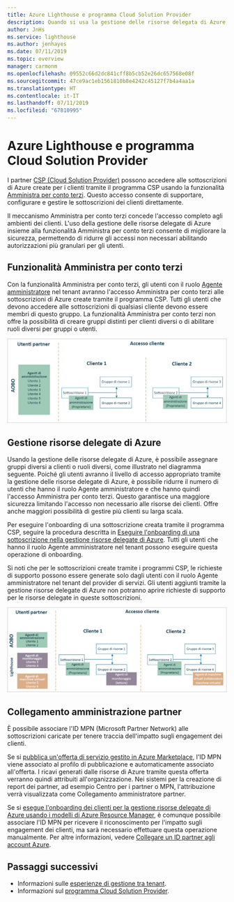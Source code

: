 ```yaml
---
title: Azure Lighthouse e programma Cloud Solution Provider
description: Quando si usa la gestione delle risorse delegata di Azure, è importante considerare sicurezza e controllo di accesso.
author: JnHs
ms.service: lighthouse
ms.author: jenhayes
ms.date: 07/11/2019
ms.topic: overview
manager: carmonm
ms.openlocfilehash: 09552c66d2dc841cff8b5cb52e26dc657568e08f
ms.sourcegitcommit: 47ce9ac1eb1561810b8e4242c45127f7b4a4aa1a
ms.translationtype: HT
ms.contentlocale: it-IT
ms.lasthandoff: 07/11/2019
ms.locfileid: "67810995"
---
```

# <a name="azure-lighthouse-and-the-cloud-solution-provider-program"></a>Azure Lighthouse e programma Cloud Solution Provider

I partner [CSP (Cloud Solution Provider)](https://docs.microsoft.com/partner-center/csp-overview) possono accedere alle sottoscrizioni di Azure create per i clienti tramite il programma CSP usando la funzionalità [Amministra per conto terzi](https://channel9.msdn.com/Series/cspdev/Module-11-Admin-On-Behalf-Of-AOBO). Questo accesso consente di supportare, configurare e gestire le sottoscrizioni dei clienti direttamente.

Il meccanismo Amministra per conto terzi concede l'accesso completo agli ambienti dei clienti. L'uso della gestione delle risorse delegate di Azure insieme alla funzionalità Amministra per conto terzi consente di migliorare la sicurezza, permettendo di ridurre gli accessi non necessari abilitando autorizzazioni più granulari per gli utenti. 

## <a name="administer-on-behalf-of-aobo"></a>Funzionalità Amministra per conto terzi

Con la funzionalità Amministra per conto terzi, gli utenti con il ruolo [Agente amministratore](https://docs.microsoft.com/partner-center/permissions-overview#manage-commercial-transactions-in-partner-center-azure-ad-and-csp-roles) nel tenant avranno l'accesso Amministra per conto terzi alle sottoscrizioni di Azure create tramite il programma CSP. Tutti gli utenti che devono accedere alle sottoscrizioni di qualsiasi cliente devono essere membri di questo gruppo. La funzionalità Amministra per conto terzi non offre la possibilità di creare gruppi distinti per clienti diversi o di abilitare ruoli diversi per gruppi o utenti.

![Gestione dei tenant tramite la funzionalità Amministra per conto terzi](../media/csp-1.jpg)

## <a name="azure-delegated-resource-management"></a>Gestione risorse delegate di Azure

Usando la gestione delle risorse delegate di Azure, è possibile assegnare gruppi diversi a clienti o ruoli diversi, come illustrato nel diagramma seguente. Poiché gli utenti avranno il livello di accesso appropriato tramite la gestione delle risorse delegate di Azure, è possibile ridurre il numero di utenti che hanno il ruolo Agente amministratore e che hanno quindi l'accesso Amministra per conto terzi. Questo garantisce una maggiore sicurezza limitando l'accesso non necessario alle risorse dei clienti. Offre anche maggiori possibilità di gestire più clienti su larga scala.

Per eseguire l'onboarding di una sottoscrizione creata tramite il programma CSP, seguire la procedura descritta in [Eseguire l'onboarding di una sottoscrizione nella gestione risorse delegate di Azure](../how-to/onboard-customer.md). Tutti gli utenti che hanno il ruolo Agente amministratore nel tenant possono eseguire questa operazione di onboarding.

Si noti che per le sottoscrizioni create tramite i programmi CSP, le richieste di supporto possono essere generate solo dagli utenti con il ruolo Agente amministratore nel tenant del provider di servizi. Gli utenti aggiunti tramite la gestione risorse delegate di Azure non potranno aprire richieste di supporto per le risorse delegate in queste sottoscrizioni.

![Gestione dei tenant tramite la funzionalità Amministra per conto terzi e la gestione risorse delegate di Azure](../media/csp-2.jpg)

## <a name="partner-admin-link"></a>Collegamento amministrazione partner

È possibile associare l'ID MPN (Microsoft Partner Network) alle sottoscrizioni caricate per tenere traccia dell'impatto sugli engagement dei clienti.

Se si [pubblica un'offerta di servizio gestito in Azure Marketplace](../how-to/publish-managed-services-offers.md), l'ID MPN viene associato al profilo di pubblicazione e automaticamente associato all'offerta. I ricavi generati dalle risorse di Azure tramite questa offerta verranno quindi attribuiti all'organizzazione. Nei sistemi per la creazione di report dei partner, ad esempio Centro per i partner o MPN, l'attribuzione verrà visualizzata come Collegamento amministratore partner.

Se si [esegue l'onboarding dei clienti per la gestione risorse delegate di Azure usando i modelli di Azure Resource Manager](../how-to/onboard-customer.md), è comunque possibile associare l'ID MPN per ricevere il riconoscimento per l'impatto sugli engagement dei clienti, ma sarà necessario effettuare questa operazione manualmente. Per altre informazioni, vedere [Collegare un ID partner agli account Azure](https://docs.microsoft.com/azure/billing/billing-partner-admin-link-started). 

## <a name="next-steps"></a>Passaggi successivi

- Informazioni sulle [esperienze di gestione tra tenant](cross-tenant-management-experience.md).
- Informazioni sul [programma Cloud Solution Provider](https://docs.microsoft.com/partner-center/csp-overview).
